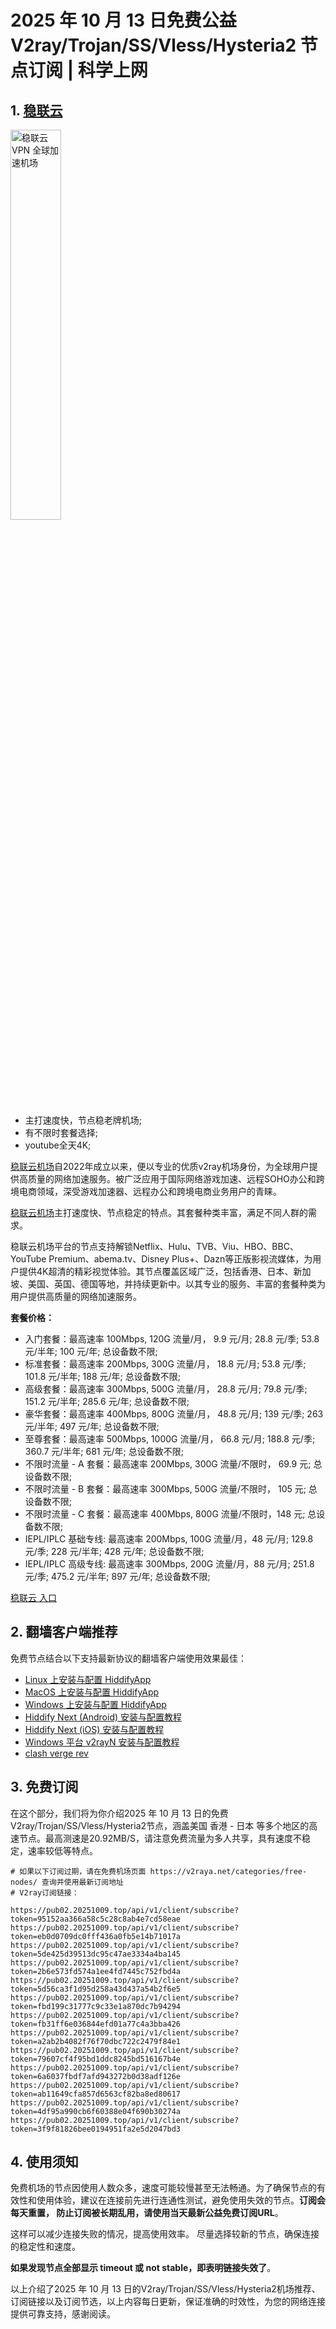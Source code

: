 # 2025 年 10 月 13 日免费公益 V2ray/Trojan/SS/Vless/Hysteria2 节点订阅 | 科学上网

## 1. <a  href="https://sl04.20251009.top/1" target="_blank">稳联云</a>

<a href="https://sl04.20251009.top/1" target="_blank"><image src="https://proxyplazza.com/images/stablenet/logo.png" style="width: 40%" title="稳联云 VPN 全球加速机场" alt="稳联云 VPN 全球加速机场"/> </a>

- 主打速度快，节点稳老牌机场;
- 有不限时套餐选择;
- youtube全天4K;

[稳联云机场](https://sl04.20251009.top/1)自2022年成立以来，便以专业的优质v2ray机场身份，为全球用户提供高质量的网络加速服务。被广泛应用于国际网络游戏加速、远程SOHO办公和跨境电商领域，深受游戏加速器、远程办公和跨境电商业务用户的青睐。

[稳联云机场](https://sl04.20251009.top/1)主打速度快、节点稳定的特点。其套餐种类丰富，满足不同人群的需求。

<!-- more -->

稳联云机场平台的节点支持解锁Netflix、Hulu、TVB、Viu、HBO、BBC、YouTube Premium、abema.tv、Disney Plus+、Dazn等正版影视流媒体，为用户提供4K超清的精彩视觉体验。其节点覆盖区域广泛，包括香港、日本、新加坡、美国、英国、德国等地，并持续更新中。以其专业的服务、丰富的套餐种类为用户提供高质量的网络加速服务。

**套餐价格：**

-   入门套餐：最高速率 100Mbps, 120G 流量/月， 9.9 元/月; 28.8 元/季; 53.8 元/半年; 100 元/年; 总设备数不限;
-   标准套餐：最高速率 200Mbps, 300G 流量/月， 18.8 元/月; 53.8 元/季; 101.8 元/半年; 188 元/年; 总设备数不限;
-   高级套餐：最高速率 300Mbps, 500G 流量/月， 28.8 元/月; 79.8 元/季; 151.2 元/半年; 285.6 元/年; 总设备数不限;
-   豪华套餐：最高速率 400Mbps, 800G 流量/月， 48.8 元/月; 139 元/季; 263 元/半年; 497 元/年; 总设备数不限;
-   至尊套餐：最高速率 500Mbps, 1000G 流量/月， 66.8 元/月; 188.8 元/季; 360.7 元/半年; 681 元/年; 总设备数不限;
-   不限时流量 - A 套餐：最高速率 200Mbps, 300G 流量/不限时， 69.9 元; 总设备数不限;
-   不限时流量 - B 套餐：最高速率 300Mbps, 500G 流量/不限时， 105 元; 总设备数不限;
-   不限时流量 - C 套餐：最高速率 400Mbps, 800G 流量/不限时，148 元; 总设备数不限;
-   IEPL/IPLC 基础专线: 最高速率 200Mbps, 100G 流量/月，48 元/月; 129.8 元/季; 228 元/半年; 428 元/年; 总设备数不限;
-   IEPL/IPLC 高级专线: 最高速率 300Mbps, 200G 流量/月，88 元/月; 251.8 元/季; 475.2 元/半年; 897 元/年; 总设备数不限;

<a href="https://sl04.20251009.top/1" target="_blank">稳联云 入口</a>

## 2. 翻墙客户端推荐

免费节点结合以下支持最新协议的翻墙客户端使用效果最佳：

- [Linux 上安装与配置 HiddifyApp](https://proxies.oeooe.cn/hiddifyapp/linux/)
- [MacOS 上安装与配置 HiddifyApp](https://proxies.oeooe.cn/hiddifyapp/macos/)
- [Windows 上安装与配置 HiddifyApp](https://proxies.oeooe.cn/hiddifyapp/windows/)
- [Hiddify Next (Android) 安装与配置教程](https://proxies.oeooe.cn/hiddifyapp/android/)
- [Hiddify Next (iOS) 安装与配置教程](https://proxies.oeooe.cn/hiddifyapp/ios/)
- [Windows 平台 v2rayN 安装与配置教程](https://proxies.oeooe.cn/v2ray/v2rayN-install/)
- [clash verge rev](https://proxies.oeooe.cn/clash/clash-verge-on-linux/)

## 3. 免费订阅

在这个部分，我们将为你介绍2025 年 10 月 13 日的免费V2ray/Trojan/SS/Vless/Hysteria2节点，涵盖美国 香港 - 日本 等多个地区的高速节点。最高测速是20.92MB/S，请注意免费流量为多人共享，具有速度不稳定，速率较低等特点。

```code
# 如果以下订阅过期，请在免费机场页面 https://v2raya.net/categories/free-nodes/ 查询并使用最新订阅地址
# V2ray订阅链接：

https://pub02.20251009.top/api/v1/client/subscribe?token=95152aa366a58c5c28c8ab4e7cd58eae
https://pub02.20251009.top/api/v1/client/subscribe?token=eb0d0709dc0fff436a0fb5e14b71017a
https://pub02.20251009.top/api/v1/client/subscribe?token=5de425d39513dc95c47ae3334a4ba145
https://pub02.20251009.top/api/v1/client/subscribe?token=2b6e573fd574a1ee4fd7445c752fbd4a
https://pub02.20251009.top/api/v1/client/subscribe?token=5d56ca3f1d95d258a43d437a54b2f6e5
https://pub02.20251009.top/api/v1/client/subscribe?token=fbd199c31777c9c33e1a870dc7b94294
https://pub02.20251009.top/api/v1/client/subscribe?token=fb31ff6e036844efd01a77c4a3bba426
https://pub02.20251009.top/api/v1/client/subscribe?token=a2ab2b4082f76f70dbc722c2479f84e1
https://pub02.20251009.top/api/v1/client/subscribe?token=79607cf4f95bd1ddc8245bd516167b4e
https://pub02.20251009.top/api/v1/client/subscribe?token=6a6037fbdf7afd943272b0d38adf126e
https://pub02.20251009.top/api/v1/client/subscribe?token=ab11649cfa857d6563cf82ba8ed80617
https://pub02.20251009.top/api/v1/client/subscribe?token=4df95a990cb6f60388e04f690b30274a
https://pub02.20251009.top/api/v1/client/subscribe?token=3f9f81826bee0194951fa2e5d2047bd3

```

## 4. 使用须知

免费机场的节点因使用人数众多，速度可能较慢甚至无法畅通。为了确保节点的有效性和使用体验，建议在连接前先进行连通性测试，避免使用失效的节点。**订阅会每天重置， 防止订阅被长期乱用，请使用当天最新公益免费订阅URL**。

这样可以减少连接失败的情况，提高使用效率。
尽量选择较新的节点，确保连接的稳定性和速度。

**如果发现节点全部显示 timeout 或 not stable，即表明链接失效了**。

以上介绍了2025 年 10 月 13 日的V2ray/Trojan/SS/Vless/Hysteria2机场推荐、订阅链接以及订阅节选，以上内容每日更新，保证准确的时效性，为您的网络连接提供可靠支持，感谢阅读。

